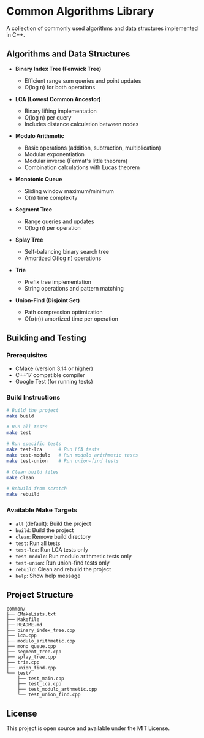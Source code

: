 # Common Algorithms Library

A collection of commonly used algorithms and data structures implemented in C++.

## Algorithms and Data Structures

- **Binary Index Tree (Fenwick Tree)**
  - Efficient range sum queries and point updates
  - O(log n) for both operations

- **LCA (Lowest Common Ancestor)**
  - Binary lifting implementation
  - O(log n) per query
  - Includes distance calculation between nodes

- **Modulo Arithmetic**
  - Basic operations (addition, subtraction, multiplication)
  - Modular exponentiation
  - Modular inverse (Fermat's little theorem)
  - Combination calculations with Lucas theorem

- **Monotonic Queue**
  - Sliding window maximum/minimum
  - O(n) time complexity

- **Segment Tree**
  - Range queries and updates
  - O(log n) per operation

- **Splay Tree**
  - Self-balancing binary search tree
  - Amortized O(log n) operations

- **Trie**
  - Prefix tree implementation
  - String operations and pattern matching

- **Union-Find (Disjoint Set)**
  - Path compression optimization
  - O(α(n)) amortized time per operation

## Building and Testing

### Prerequisites
- CMake (version 3.14 or higher)
- C++17 compatible compiler
- Google Test (for running tests)

### Build Instructions
```bash
# Build the project
make build

# Run all tests
make test

# Run specific tests
make test-lca      # Run LCA tests
make test-modulo   # Run modulo arithmetic tests
make test-union    # Run union-find tests

# Clean build files
make clean

# Rebuild from scratch
make rebuild
```

### Available Make Targets
- `all` (default): Build the project
- `build`: Build the project
- `clean`: Remove build directory
- `test`: Run all tests
- `test-lca`: Run LCA tests only
- `test-modulo`: Run modulo arithmetic tests only
- `test-union`: Run union-find tests only
- `rebuild`: Clean and rebuild the project
- `help`: Show help message

## Project Structure
```
common/
├── CMakeLists.txt
├── Makefile
├── README.md
├── binary_index_tree.cpp
├── lca.cpp
├── modulo_arithmetic.cpp
├── mono_queue.cpp
├── segment_tree.cpp
├── splay_tree.cpp
├── trie.cpp
├── union_find.cpp
└── test/
    ├── test_main.cpp
    ├── test_lca.cpp
    ├── test_modulo_arthmetic.cpp
    └── test_union_find.cpp
```

## License
This project is open source and available under the MIT License. 